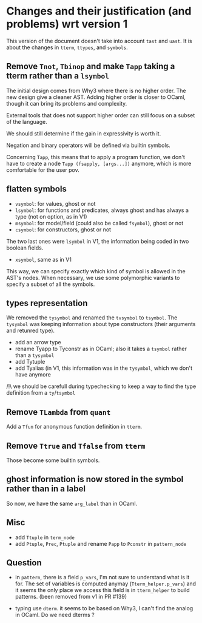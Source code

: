 # Changes and their justification (and problems) wrt version 1

This version of the document doesn't take into account `tast` and `uast`.
It is about the changes in `tterm`, `ttypes`, and `symbols`.

## Remove `Tnot`, `Tbinop` and make `Tapp` taking a tterm rather than a `lsymbol`

The initial design comes from Why3 where there is no higher order.
The new design give a cleaner AST. Adding higher order is closer to OCaml,
though it can bring its problems and complexity.

External tools that does not support higher order can still focus on
a subset of the language.

We should still determine if the gain in expressivity is worth it.

Negation and binary operators will be defined via builtin symbols.

Concerning `Tapp`, this means that to apply a program function, we don't have
to create a node `Tapp (fsapply, [args...])` anymore, which is more comfortable
for the user pov.

## flatten symbols

- `vsymbol`: for values, ghost or not
- `lsymbol`: for functions and predicates, always ghost and has always a type (not on option, as in V1)
- `msymbol`: for model/field (could also be called `fsymbol`), ghost or not
- `csymbol`: for constructors, ghost or not

The two last ones were `lsymbol` in V1, the information being coded in two boolean fields.

- `xsymbol`, same as in V1

This way, we can specify exactly which kind of symbol is allowed in the AST's nodes.
When necessary, we use some polymorphic variants to specify a subset of all the symbols.

## types representation

We removed the `tysymbol` and renamed the `tvsymbol` to `tsymbol`.
The `tysymbol` was keeping information about type constructors (their arguments and retunred type). 

- add an arrow type
- rename Tyapp to Tyconstr as in OCaml; also it takes a `tsymbol` rather than a `tysymbol`
- add Tytuple
- add Tyalias (in V1, this information was in the `tysymbol`, which we don't have anymore

/!\ we should be carefull during typechecking to keep a way to find the type definition
from a `ty`/`tsymbol`

## Remove `TLambda` from `quant`

Add a `Tfun` for anonymous function definition in `tterm`.

## Remove `Ttrue` and `Tfalse` from `tterm`

Those become some builtin symbols.

## ghost information is now stored in the symbol rather than in a label

So now, we have the same `arg_label` than in OCaml.

## Misc

- add `Ttuple` in `term_node`
- add `Ptuple`, `Prec`, `Ptuple` and rename `Papp` to `Pconstr` in `pattern_node`

## Question

- in `pattern`, there is a field `p_vars`, I'm not sure to understand what is it for.
  The set of variables is computed anymay (`Tterm_helper.p_vars`) and it seems the only
  place we access this field is in `tterm_helper` to build patterns. 
  (been removed from v1 in PR #139)
  
- typing use `dterm`. it seems to be based on Why3, I can't find the analog in OCaml.
  Do we need dterms ?
